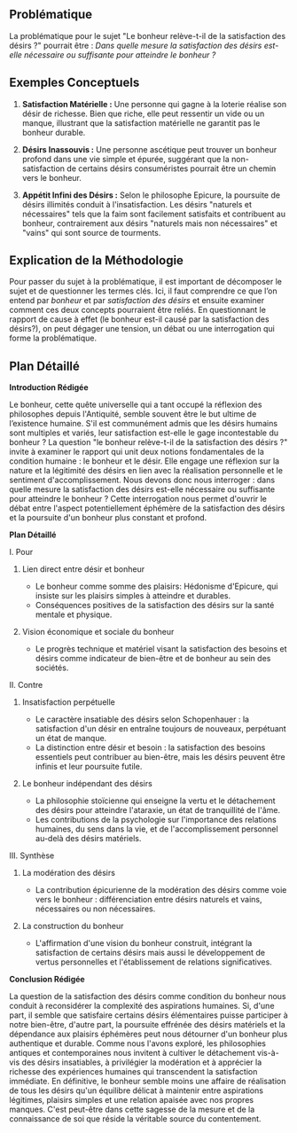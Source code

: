 ## Problématique

La problématique pour le sujet "Le bonheur relève-t-il de la satisfaction des désirs ?" pourrait être : *Dans quelle mesure la satisfaction des désirs est-elle nécessaire ou suffisante pour atteindre le bonheur ?*

## Exemples Conceptuels

1. **Satisfaction Matérielle :** Une personne qui gagne à la loterie réalise son désir de richesse. Bien que riche, elle peut ressentir un vide ou un manque, illustrant que la satisfaction matérielle ne garantit pas le bonheur durable.
   
2. **Désirs Inassouvis :** Une personne ascétique peut trouver un bonheur profond dans une vie simple et épurée, suggérant que la non-satisfaction de certains désirs consuméristes pourrait être un chemin vers le bonheur.

3. **Appétit Infini des Désirs :** Selon le philosophe Epicure, la poursuite de désirs illimités conduit à l'insatisfaction. Les désirs "naturels et nécessaires" tels que la faim sont facilement satisfaits et contribuent au bonheur, contrairement aux désirs "naturels mais non nécessaires" et "vains" qui sont source de tourments.

## Explication de la Méthodologie

Pour passer du sujet à la problématique, il est important de décomposer le sujet et de questionner les termes clés. Ici, il faut comprendre ce que l’on entend par *bonheur* et par *satisfaction des désirs* et ensuite examiner comment ces deux concepts pourraient être reliés. En questionnant le rapport de cause à effet (le bonheur est-il causé par la satisfaction des désirs?), on peut dégager une tension, un débat ou une interrogation qui forme la problématique.

## Plan Détaillé

**Introduction Rédigée**

Le bonheur, cette quête universelle qui a tant occupé la réflexion des philosophes depuis l'Antiquité, semble souvent être le but ultime de l’existence humaine. S'il est communément admis que les désirs humains sont multiples et variés, leur satisfaction est-elle le gage incontestable du bonheur ? La question "le bonheur relève-t-il de la satisfaction des désirs ?" invite à examiner le rapport qui unit deux notions fondamentales de la condition humaine : le bonheur et le désir. Elle engage une réflexion sur la nature et la légitimité des désirs en lien avec la réalisation personnelle et le sentiment d'accomplissement. Nous devons donc nous interroger : dans quelle mesure la satisfaction des désirs est-elle nécessaire ou suffisante pour atteindre le bonheur ? Cette interrogation nous permet d'ouvrir le débat entre l'aspect potentiellement éphémère de la satisfaction des désirs et la poursuite d'un bonheur plus constant et profond.

**Plan Détaillé**

I. Pour

1. Lien direct entre désir et bonheur
    - Le bonheur comme somme des plaisirs: Hédonisme d'Epicure, qui insiste sur les plaisirs simples à atteindre et durables.
    - Conséquences positives de la satisfaction des désirs sur la santé mentale et physique.

2. Vision économique et sociale du bonheur
    - Le progrès technique et matériel visant la satisfaction des besoins et désirs comme indicateur de bien-être et de bonheur au sein des sociétés.

II. Contre

1. Insatisfaction perpétuelle
    - Le caractère insatiable des désirs selon Schopenhauer : la satisfaction d'un désir en entraîne toujours de nouveaux, perpétuant un état de manque.
    - La distinction entre désir et besoin : la satisfaction des besoins essentiels peut contribuer au bien-être, mais les désirs peuvent être infinis et leur poursuite futile.

2. Le bonheur indépendant des désirs
    - La philosophie stoïcienne qui enseigne la vertu et le détachement des désirs pour atteindre l'ataraxie, un état de tranquillité de l'âme.
    - Les contributions de la psychologie sur l'importance des relations humaines, du sens dans la vie, et de l'accomplissement personnel au-delà des désirs matériels.

III. Synthèse

1. La modération des désirs
    - La contribution épicurienne de la modération des désirs comme voie vers le bonheur : différenciation entre désirs naturels et vains, nécessaires ou non nécessaires.

2. La construction du bonheur
    - L'affirmation d'une vision du bonheur construit, intégrant la satisfaction de certains désirs mais aussi le développement de vertus personnelles et l'établissement de relations significatives.

**Conclusion Rédigée**

La question de la satisfaction des désirs comme condition du bonheur nous conduit à reconsidérer la complexité des aspirations humaines. Si, d'une part, il semble que satisfaire certains désirs élémentaires puisse participer à notre bien-être, d'autre part, la poursuite effrénée des désirs matériels et la dépendance aux plaisirs éphémères peut nous détourner d'un bonheur plus authentique et durable. Comme nous l'avons exploré, les philosophies antiques et contemporaines nous invitent à cultiver le détachement vis-à-vis des désirs insatiables, à privilégier la modération et à apprécier la richesse des expériences humaines qui transcendent la satisfaction immédiate. En définitive, le bonheur semble moins une affaire de réalisation de tous les désirs qu'un équilibre délicat à maintenir entre aspirations légitimes, plaisirs simples et une relation apaisée avec nos propres manques. C'est peut-être dans cette sagesse de la mesure et de la connaissance de soi que réside la véritable source du contentement.
